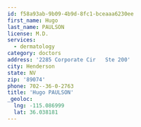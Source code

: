 ```yaml
---
id: f58a93ab-9b09-4b9d-8fc1-bceaaa6230ee
first_name: Hugo
last_name: PAULSON
license: M.D.
services:
  - dermatology
category: doctors
address: '2285 Corporate Cir   Ste 200'
city: Henderson
state: NV
zip: '89074'
phone: 702--36-0-2763
title: 'Hugo PAULSON'
_geoloc:
  lng: -115.086999
  lat: 36.038181
---
```

